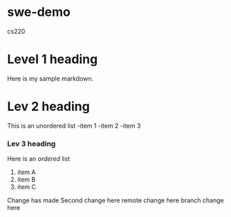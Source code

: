 # swe-demo
cs220
# Level 1 heading
Here is my sample markdown.

# Lev 2 heading
This is an unordered list
-item 1
-item 2
-item 3

### Lev 3 heading
Here is an *ordered* list
1. item A
2. item B
3. item C

Change has made
Second change here
remote change here
branch change here
